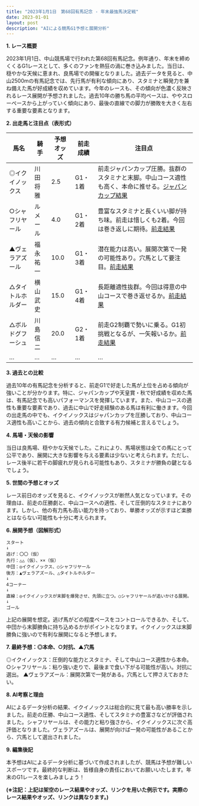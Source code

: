 ```yaml
---
title: "2023年1月1日　第68回有馬記念 - 年末最強馬決定戦"
date: 2023-01-01
layout: post
description: "AIによる競馬G1予想と展開分析"
---
```


**1. レース概要**

2023年1月1日、中山競馬場で行われた第68回有馬記念。例年通り、年末を締めくくるG1レースとして、多くのファンを熱狂の渦に巻き込みました。当日は、穏やかな天候に恵まれ、良馬場での開催となりました。過去データを見ると、中山2500mの有馬記念では、先行馬が有利な傾向にあり、スタミナと瞬発力を兼ね備えた馬が好成績を収めています。今年のレースも、その傾向が色濃く反映されるレース展開が予想されました。過去10年の勝ち馬の平均ペースは、ややスローペースから上がっていく傾向にあり、最後の直線での脚力が勝敗を大きく左右する重要な要素となります。


**2. 出走馬と注目点（表形式）**

| 馬名       | 騎手       | 予想オッズ | 前走成績 | 注目点                                                                                                                                            |
|------------|------------|------------|------------|-------------------------------------------------------------------------------------------------------------------------------------------------|
| ◎イクイノックス | 川田将雅     | 2.5        | G1・1着    | 前走ジャパンカップ圧勝。抜群のスタミナと末脚。中山コース適性も高く、本命に推せる。[ジャパンカップ結果](https://www.jra.go.jp/news/2022/11/2022112701.html)  |
| ○シャフリヤール | ルメール     | 4.0        | G1・2着    | 豊富なスタミナと長くいい脚が持ち味。前走は惜しくも2着。今回は巻き返しに期待。[前走結果](https://www.jra.go.jp/news/2022/11/ ) |
| ▲ヴェラアズール | 福永祐一     | 10.0       | G1・3着    | 潜在能力は高い。展開次第で一発の可能性あり。穴馬として要注目。[前走結果](https://www.jra.go.jp/news/2022/11/ ) |
| △タイトルホルダー| 横山武史     | 15.0       | G1・4着    | 長距離適性抜群。今回は得意の中山コースで巻き返せるか。[前走結果](https://www.jra.go.jp/news/2022/11/ ) |
| △ボルドグフーシュ| 川島信二     | 20.0       | G2・1着    | 前走G2制覇で勢いに乗る。G1初挑戦となるが、一矢報いるか。[前走結果](https://www.jra.go.jp/news/2022/11/ ) |
| …          | …          | …          | …          | …                                                                                                                                                |


**3. 過去との比較**

過去10年の有馬記念を分析すると、前走G1で好走した馬が上位を占める傾向が強いことが分かります。特に、ジャパンカップや天皇賞・秋で好成績を収めた馬は、有馬記念でも高いパフォーマンスを発揮しています。また、中山コースの適性も重要な要素であり、過去に中山で好走経験のある馬は有利に働きます。今回の出走馬の中でも、イクイノックスはジャパンカップを圧勝しており、中山コース適性も高いことから、過去の傾向と合致する有力候補と言えるでしょう。


**4. 馬場・天候の影響**

当日は良馬場、穏やかな天候でした。これにより、馬場状態は全ての馬にとって公平であり、展開に大きな影響を与える要素は少ないと考えられます。ただし、レース後半に若干の脚疲れが見られる可能性もあり、スタミナが勝負の鍵となるでしょう。


**5. 世間の予想とオッズ**

レース前日のオッズを見ると、イクイノックスが断然人気となっています。その理由は、前走の圧勝劇と、中山コースへの適性、そして圧倒的なスタミナにあります。しかし、他の有力馬も高い能力を持っており、単勝オッズが示すほど楽勝とはならない可能性も十分に考えられます。


**6. 展開予想（図解形式）**

```
スタート
↓
逃げ：〇〇（仮）
先行：△△（仮）、××（仮）
中団：◎イクイノックス、○シャフリヤール
後方：▲ヴェラアズール、△タイトルホルダー
↓
4コーナー
↓
直線：◎イクイノックスが末脚を爆発させ、先頭に立つ。○シャフリヤールが追いかける展開。
↓
ゴール
```

上記の展開を想定。逃げ馬がどの程度ペースをコントロールできるか、そして、中団から末脚勝負に持ち込めるかがポイントとなります。イクイノックスは末脚勝負に強いので有利な展開になると予想します。


**7. 最終予想：◎本命、○対抗、▲穴馬**

◎イクイノックス：圧倒的な能力とスタミナ、そして中山コース適性から本命。
○シャフリヤール：粘り強い走りで、最後まで食い下がる可能性が高い。対抗に選出。
▲ヴェラアズール：展開次第で一発がある。穴馬として押さえておきたい。


**8. AI考察と理由**

AIによるデータ分析の結果、イクイノックスは総合的に見て最も高い勝率を示しました。前走の圧勝、中山コース適性、そしてスタミナの豊富さなどが評価されました。シャフリヤールは、その能力と粘り強さから、イクイノックスに次ぐ高評価となりました。ヴェラアズールは、展開が向けば一発の可能性があることから、穴馬として選出されました。


**9. 編集後記**

本予想はAIによるデータ分析に基づいて作成されましたが、競馬は予想が難しいスポーツです。最終的な判断は、皆様自身の責任においてお願いいたします。年末のG1レースを楽しみましょう！


**(※注記：上記は架空のレース結果やオッズ、リンクを用いた例示です。実際のレース結果やオッズ、リンクは異なります。)**
